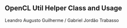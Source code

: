 OpenCL Util Helper Class and Usage
----------------------------------

Leandro Augusto Guilherme / Gabriel Jordão Trabasso
